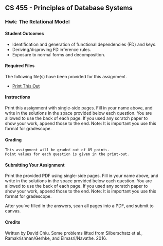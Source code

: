 ## CS 455 - Principles of Database Systems

### Hwk: The Relational Model

#### Student Outcomes

- Identification and generation of functional dependencies (FD) and keys.
- Deriving/disproving FD inference rules.
- Exposure to normal forms and decomposition.

#### Required Files

The following file(s) have been provided for this assignment.

- [Print This Out](DB_Hwk5.pdf)

#### Instructions

Print this assignment with single-side pages. Fill in your name above, and write in the solutions in the space provided below each question. You are allowed to use the back of each page. If you used any scratch paper to show your work, append those to the end. Note: It is important you use this format for gradescope.

#### Grading

```
This assignment will be graded out of 85 points.
Point values for each question is given in the print-out.
```

#### Submitting Your Assignment

Print the provided PDF using single-side pages. Fill in your name above, and write in the solutions in the space provided below each question. You are allowed to use the back of each page. If you used any scratch paper to show your work, append those to the end. Note: It is important you use this format for gradescope.

After you've filled in the answers, scan all pages into a PDF, and submit to canvas.

#### Credits

Written by David Chiu. Some problems lifted from Silberschatz et al., Ramakrishnan/Gerhke, and Elmasri/Navathe. 2016.
